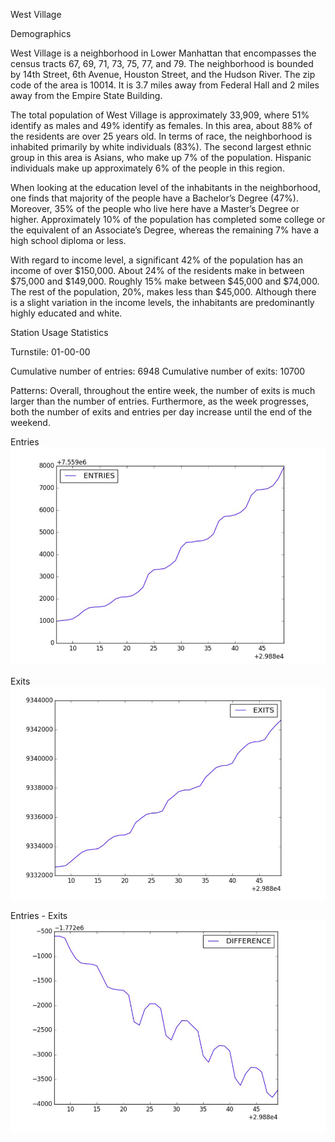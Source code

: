 West Village

Demographics

West Village is a neighborhood in Lower Manhattan that encompasses the census tracts 67, 69, 71, 73, 75, 77, and 79. The neighborhood is bounded by 14th Street, 6th Avenue, Houston Street, and the Hudson River. The zip code of the area is 10014. It is 3.7 miles away from Federal Hall and 2 miles away from the Empire State Building.

The total population of West Village is approximately 33,909, where 51% identify as males and 49% identify as females. In this area, about 88% of the residents are over 25 years old. In terms of race, the neighborhood is inhabited primarily by white individuals (83%). The second largest ethnic group in this area is Asians, who make up 7% of the population. Hispanic individuals make up approximately 6% of the people in this region.

When looking at the education level of the inhabitants in the neighborhood, one finds that majority of the people have a Bachelor’s Degree (47%). Moreover, 35% of the people who live here have a Master’s Degree or higher. Approximately 10% of the population has completed some college or the equivalent of an Associate’s Degree, whereas the remaining 7% have a high school diploma or less.

With regard to income level, a significant 42% of the population has an income of over $150,000. About 24% of the residents make in between $75,000 and $149,000. Roughly 15% make between $45,000 and $74,000. The rest of the population, 20%, makes less than $45,000. Although there is a slight variation in the income levels, the inhabitants are predominantly highly educated and white.

Station Usage Statistics

Turnstile: 01-00-00

Cumulative number of entries: 6948
Cumulative number of exits: 10700

Patterns: Overall, throughout the entire week, the number of exits is much larger than the number of entries. Furthermore, as the week progresses, both the number of exits and entries per day increase until the end of the weekend.

Entries 
![alt text](https://raw.githubusercontent.com/farihaansari23/West-Village/master/Entries.png)

Exits
![alt text](https://raw.githubusercontent.com/farihaansari23/West-Village/master/Exits.png)

Entries - Exits
![alt text](https://raw.githubusercontent.com/farihaansari23/West-Village/master/Graph%203.png)


